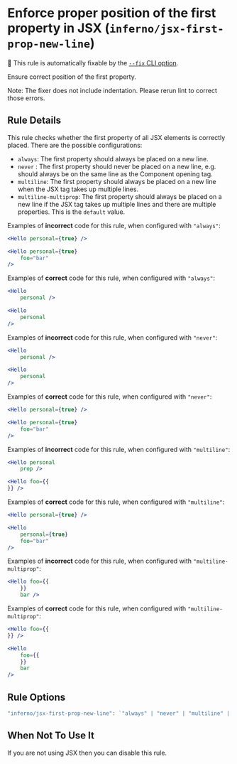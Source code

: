 # Enforce proper position of the first property in JSX (`inferno/jsx-first-prop-new-line`)

🔧 This rule is automatically fixable by the [`--fix` CLI option](https://eslint.org/docs/latest/user-guide/command-line-interface#--fix).

<!-- end auto-generated rule header -->

Ensure correct position of the first property.

Note: The fixer does not include indentation. Please rerun lint to correct those errors.

## Rule Details

This rule checks whether the first property of all JSX elements is correctly placed. There are the possible configurations:

- `always`: The first property should always be placed on a new line.
- `never` : The first property should never be placed on a new line, e.g. should always be on the same line as the Component opening tag.
- `multiline`: The first property should always be placed on a new line when the JSX tag takes up multiple lines.
- `multiline-multiprop`: The first property should always be placed on a new line if the JSX tag takes up multiple lines and there are multiple properties. This is the `default` value.

Examples of **incorrect** code for this rule, when configured with `"always"`:

```jsx
<Hello personal={true} />

<Hello personal={true}
    foo="bar"
/>
```

Examples of **correct** code for this rule, when configured with `"always"`:

```jsx
<Hello
    personal />

<Hello
    personal
/>
```

Examples of **incorrect** code for this rule, when configured with `"never"`:

```jsx
<Hello
    personal />

<Hello
    personal
/>
```

Examples of **correct** code for this rule, when configured with `"never"`:

```jsx
<Hello personal={true} />

<Hello personal={true}
    foo="bar"
/>
```

Examples of **incorrect** code for this rule, when configured with `"multiline"`:

```jsx
<Hello personal
    prop />
```

```jsx
<Hello foo={{
}} />
```

Examples of **correct** code for this rule, when configured with `"multiline"`:

```jsx
<Hello personal={true} />

<Hello
    personal={true}
    foo="bar"
/>
```

Examples of **incorrect** code for this rule, when configured with `"multiline-multiprop"`:

```jsx
<Hello foo={{
    }}
    bar />
```

Examples of **correct** code for this rule, when configured with `"multiline-multiprop"`:

```jsx
<Hello foo={{
}} />

<Hello
    foo={{
    }}
    bar
/>
```

## Rule Options

```jsx
"inferno/jsx-first-prop-new-line": `"always" | "never" | "multiline" | "multiline-multiprop"`
```

## When Not To Use It

If you are not using JSX then you can disable this rule.

